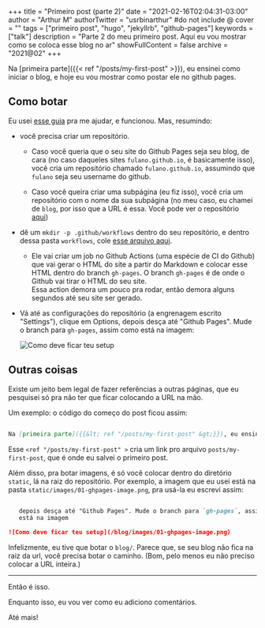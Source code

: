 +++
title = "Primeiro post (parte 2)"
date = "2021-02-16T02:04:31-03:00"
author = "Arthur M"
authorTwitter = "usrbinarthur" #do not include @
cover = ""
tags = ["primeiro post", "hugo", "jekyllrb", "github-pages"]
keywords = ["talk"]
description = "Parte 2 do meu primeiro post. Aqui eu vou mostrar como se coloca esse blog no ar"
showFullContent = false
archive = "2021@02"
+++

Na [primeira parte]({{< ref "/posts/my-first-post" >}}), eu ensinei como iniciar o blog, e hoje
eu vou mostrar como postar ele no github pages.

## Como botar

Eu usei [esse guia](https://gohugo.io/hosting-and-deployment/hosting-on-github/) pra me ajudar, e 
funcionou. Mas, resumindo: 

 - você precisa criar um repositório.
   - Caso você queria que o seu site do Github Pages seja seu blog, de cara (no caso daqueles sites 
   `fulano.github.io`, é basicamente isso), você cria um repositório chamado `fulano.github.io`, 
   assumindo que `fulano` seja seu username do github.  

   - Caso você queira criar uma subpágina (eu fiz isso), você cria um repositório com o nome da
   sua subpágina (no meu caso, eu chamei de `blog`, por isso que a URL é essa. Você pode ver o 
   repositório [aqui](https://github.com/arthurmco/blog))

 - dê um `mkdir -p .github/workflows` dentro do seu repositório, e dentro dessa pasta `workflows`,
   cole [esse arquivo aqui](https://github.com/arthurmco/blog/blob/main/.github/workflows/gh_pages.yml).

   - Ele vai criar um job no Github Actions (uma espécie de CI do Github) que vai gerar o HTML do site
     a partir do Markdown e colocar esse HTML dentro do branch `gh-pages`. O branch `gh-pages` é de onde
     o Github vai tirar o HTML do seu site.  
     Essa action demora um pouco pra rodar, então demora alguns segundos até seu site ser gerado.

 - Vá até as configurações do repositório (a engrenagem escrito "Settings"), clique em Options,
   depois desça até "Github Pages". Mude o branch para `gh-pages`, assim como está na imagem:

   ![Como deve ficar teu setup](/blog/images/01-ghpages-image.png)

## Outras coisas 

Existe um jeito bem legal de fazer referências a outras páginas, que eu pesquisei só pra não ter
que ficar colocando a URL na mão.

Um exemplo: o código do começo do post ficou assim: 

```markdown

Na [primeira parte]({{&lt; ref "/posts/my-first-post" &gt;}}), eu ensinei...

```

Esse `<ref "/posts/my-first-post" >` cria um link pro arquivo `posts/my-first-post`, que é onde eu salvei o primeiro 
post.

Além disso, pra botar imagens, é só você colocar dentro do diretório `static`, lá na raiz do 
repositório. Por exemplo, a imagem que eu usei está na pasta `static/images/01-ghpages-image.png`,
pra usá-la eu escrevi assim: 

```markdown

   depois desça até "Github Pages". Mude o branch para `gh-pages`, assim como 
   está na imagem

![Como deve ficar teu setup](/blog/images/01-ghpages-image.png)

```

Infelizmente, eu tive que botar o `blog/`. Parece que, se seu blog não fica na raiz da url, você 
precisa botar o caminho. (Bom, pelo menos eu não preciso colocar a URL inteira.)

-----

Então é isso.

Enquanto isso, eu vou ver como eu adiciono comentários.

Até mais!
